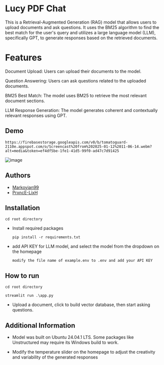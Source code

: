 
# Lucy PDF Chat

This is a Retrieval-Augmented Generation (RAG) model that allows users to upload documents and ask questions. It uses the BM25 algorithm to find the best match for the user's query and utilizes a large language model (LLM), specifically GPT, to generate responses based on the retrieved documents.
# Features

Document Upload: Users can upload their documents to the model.

Question Answering: Users can ask questions related to the uploaded documents.

BM25 Best Match: The model uses BM25 to retrieve the most relevant document sections.

LLM Response Generation: The model generates coherent and contextually relevant responses using GPT.

## Demo

```
https://firebasestorage.googleapis.com/v0/b/tomatoguard-2110e.appspot.com/o/Screencast%20from%202025-01-12%2011-06-14.webm?alt=media&token=ef4df5be-1fe1-41d5-99f0-ad47c7d91425 
```

![image](https://firebasestorage.googleapis.com/v0/b/tomatoguard-2110e.appspot.com/o/LC.png?alt=media&token=823847e4-3cfe-4ced-bbba-f72fb4759fd6)
## Authors

- [Markovian99](https://github.com/Markovian99)
- [PrxncE-LixH](https://github.com/PrxncE-LixH)


## Installation

```
cd root directory
```
 - Install required packages
   ``` 
   pip install -r requirements.txt
   ```

- add API KEY for LLM model, and select the model from the dropdown on the homepage
  ```
  modify the file name of example.env to .env and add your API KEY 
  ```

## How to run

```
cd root directory

streamlit run .\app.py
```

- Upload a document, click to build vector database, then start asking questions. 
## Additional Information

- Model was built on Ubuntu 24.04.1 LTS. Some packages like Unstructured may require its Windows build to work.

- Modify the temperature slider on the homepage to adjust the creativity and variability of the generated responses